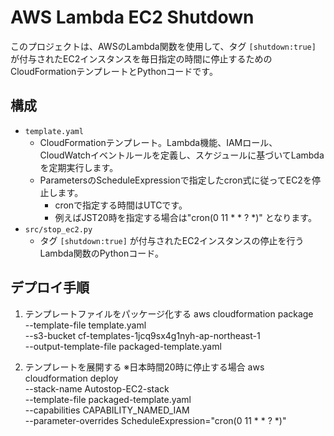 # AWS Lambda EC2 Shutdown

このプロジェクトは、AWSのLambda関数を使用して、タグ `[shutdown:true]` が付与されたEC2インスタンスを毎日指定の時間に停止するためのCloudFormationテンプレートとPythonコードです。

## 構成

- `template.yaml`
  - CloudFormationテンプレート。Lambda機能、IAMロール、CloudWatchイベントルールを定義し、スケジュールに基づいてLambdaを定期実行します。
  - ParametersのScheduleExpressionで指定したcron式に従ってEC2を停止します。
    - cronで指定する時間はUTCです。
    - 例えばJST20時を指定する場合は"cron(0 11 * * ? *)" となります。
- `src/stop_ec2.py`
  - タグ `[shutdown:true]` が付与されたEC2インスタンスの停止を行うLambda関数のPythonコード。

## デプロイ手順

1. テンプレートファイルをパッケージ化する
aws cloudformation package \
  --template-file template.yaml \
  --s3-bucket cf-templates-1jcq9sx4g1nyh-ap-northeast-1 \
  --output-template-file packaged-template.yaml

2. テンプレートを展開する ※日本時間20時に停止する場合
aws cloudformation deploy \
  --stack-name Autostop-EC2-stack \
  --template-file packaged-template.yaml \
  --capabilities CAPABILITY_NAMED_IAM \
  --parameter-overrides ScheduleExpression="cron(0 11 * * ? *)"